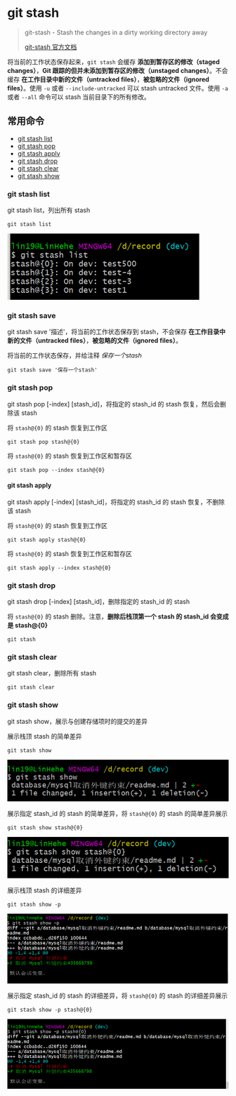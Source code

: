 # git stash

> git-stash - Stash the changes in a dirty working directory away
>
> [git-stash 官方文档](https://git-scm.com/docs/git-stash)

将当前的工作状态保存起来，`git stash` 会缓存 **添加到暂存区的修改（staged changes）**，**Git 跟踪的但并未添加到暂存区的修改（unstaged changes）**。不会缓存 **在工作目录中新的文件（untracked files）**，**被忽略的文件（ignored files）**。使用 `-u` 或者 `--include-untracked` 可以 stash untracked 文件。使用 `-a` 或者 `--all` 命令可以 stash 当前目录下的所有修改。

## 常用命令

* [git stash list](#list)
* [git stash pop](#pop)
* [git stash apply](#apply)
* [git stash drop](#drop)
* [git stash clear](#stashClear)
* [git stash show](#show)

### <a name="list" style="text-decoration:none">git stash list</a>

git stash list，列出所有 stash

```git
git stash list
```

![list](../images/stash/list.png)

### <a name="save" style="text-decoration:none">git stash save</a>

git stash save '描述'，将当前的工作状态保存到 stash，不会保存 **在工作目录中新的文件（untracked files）**，**被忽略的文件（ignored files）**。

将当前的工作状态保存，并给注释 *保存一个stash*

```git
git stash save '保存一个stash'
```

### <a name="pop" style="text-decoration:none">git stash pop</a>

git stash pop [-index] [stash_id]，将指定的 stash_id 的 stash 恢复，然后会删除该 stash

将 `stash@{0}` 的 stash 恢复到工作区

```git
git stash pop stash@{0}
```

将 `stash@{0}` 的 stash 恢复到工作区和暂存区

```git
git stash pop --index stash@{0}
```

#### <a name="apply" style="text-decoration:none">git stash apply</a>

git stash apply [-index] [stash_id]，将指定的 stash_id 的 stash 恢复，不删除该 stash

将 `stash@{0}` 的 stash 恢复到工作区

```git
git stash apply stash@{0}
```

将 `stash@{0}` 的 stash 恢复到工作区和暂存区

```git
git stash apply --index stash@{0}
```

### <a name="drop" style="text-decoration:none">git stash drop </a>

git stash drop [-index] [stash_id]，删除指定的 stash_id 的 stash

将 `stash@{0}` 的 stash 删除。注意，**删除后栈顶第一个 stash 的 stash_id 会变成是 stash@{0}**

```git
git stash
```

### <a name="stashClear" style="text-decoration:none">git stash clear</a>

git stash clear，删除所有 stash

```git
git stash clear
```

### <a name="show" style="text-decoration:none">git stash show</a>

git stash show，展示与创建存储项时的提交的差异

展示栈顶 stash 的简单差异

```git
git stash show
```

![show](../images/stash/show.png)

展示指定 stash_id 的 stash 的简单差异，将 `stash@{0}` 的 stash 的简单差异展示

```git
git stash show stash@{0}
```

![showStashId](../images/stash/showStashId.png)

展示栈顶 stash 的详细差异

```git
git stash show -p
```

![showP](../images/stash/showP.png)

展示指定 stash_id 的 stash 的详细差异，将 `stash@{0}` 的 stash 的详细差异展示

```git
git stash show -p stash@{0}
```

![showPStashId](../images/stash/showPStashId.png)